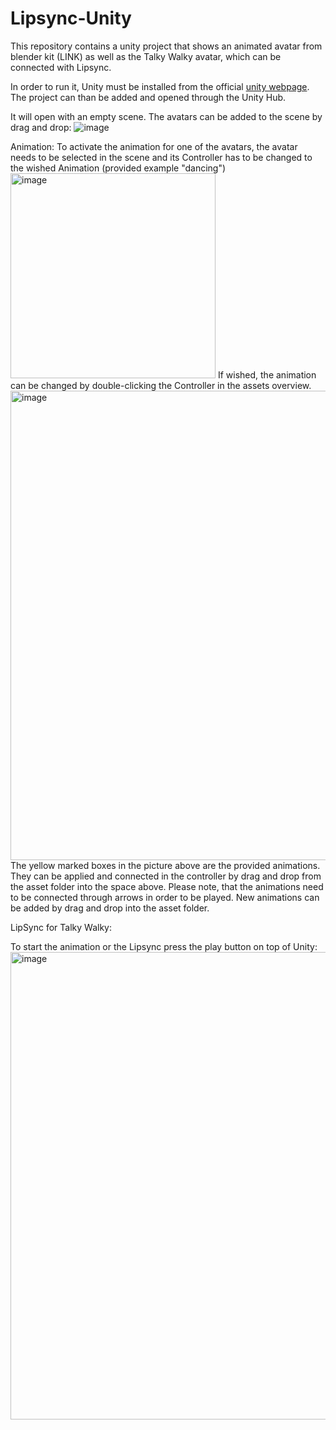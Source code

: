 # Lipsync-Unity

This repository contains a unity project that shows an animated avatar from blender kit (LINK) as well as the Talky Walky avatar, which can be connected with Lipsync.

In order to run it, Unity must be installed from the official [unity webpage](https://unity.com/products).
The project can than be added and opened through the Unity Hub.

It will open with an empty scene. The avatars can be added to the scene by drag and drop:
![image](https://github.com/user-attachments/assets/269d77a7-f377-4f97-9459-5be3d5b4d4d8)

Animation:
To activate the animation for one of the avatars, the avatar needs to be selected in the scene and its Controller has to be changed to the wished Animation
(provided example "dancing")
<img width="328" alt="image" src="https://github.com/user-attachments/assets/fae54aa7-c60c-412f-b374-3286407094f0" />
If wished, the animation can be changed by double-clicking the Controller in the assets overview.
<img width="751" alt="image" src="https://github.com/user-attachments/assets/c19a4a8a-e30e-44bb-9663-cadc8e83540a" />
The yellow marked boxes in the picture above are the provided animations. They can be applied and connected in the controller by drag and drop from the asset folder into the space above. Please note, that the animations need to be connected through arrows in order to be played.
New animations can be added by drag and drop into the asset folder.

LipSync for Talky Walky:


To start the animation or the Lipsync press the play button on top of Unity:
<img width="748" alt="image" src="https://github.com/user-attachments/assets/ce57ed65-63c6-4767-8543-3e8a93d00dfd" />
